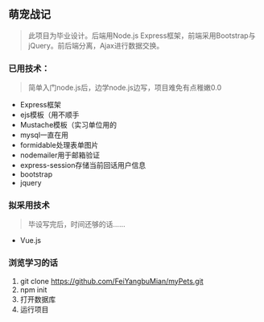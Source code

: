 ## 萌宠战记 
> 此项目为毕业设计。后端用Node.js Express框架，前端采用Bootstrap与jQuery。前后端分离，Ajax进行数据交换。

### 已用技术：
> 简单入门node.js后，边学node.js边写，项目难免有点稚嫩0.0
- Express框架
- ejs模板（用不顺手
- Mustache模板（实习单位用的
- mysql一直在用
- formidable处理表单图片
- nodemailer用于邮箱验证
- express-session存储当前回话用户信息
- bootstrap
- jquery

### 拟采用技术
> 毕设写完后，时间还够的话……
- Vue.js

### 浏览学习的话
1. git clone https://github.com/FeiYangbuMian/myPets.git
2. npm init
3. 打开数据库
4. 运行项目
